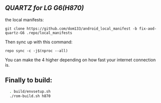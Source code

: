 _QUARTZ for LG G6(H870)_
---------------------------

the local manifests:

	git clone https://github.com/dom133/android_local_manifest -b fix-aod-quartz-G6 .repo/local_manifests

Then sync up with this command:

	repo sync -c -j$(nproc --all) 
	
You can make the 4 higher depending on how fast your internet connection is. 

Finally to build:
-----------------

```bash
  . build/envsetup.sh
  ./rom-build.sh h870
```
